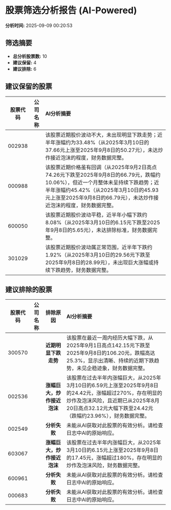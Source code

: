 # 股票筛选分析报告 (AI-Powered)

**分析时间:** 2025-09-09 00:20:53

## 筛选摘要

- **总分析股票数:** 10
- **建议保留:** 4
- **建议排除:** 6

## 建议保留的股票

| 股票代码 | 公司名称 | AI分析摘要 |
|:---:|:---:|:---|
| 002938 |  | 该股票近期股价波动不大，未出现明显下跌走势；近半年涨幅约为33.48%（从2025年3月10日的37.66元上涨至2025年9月8日的50.27元），未达炒作接近泡沫的程度，财务数据完整。 |
| 000988 |  | 该股票近期价格虽有回调（从2025年9月2日高点74.26元下跌至2025年9月8日的66.79元，跌幅约10.06%），但近一个月整体未呈持续下跌趋势；近半年涨幅约45.42%（从2025年3月10日的45.93元上涨至2025年9月8日的66.79元），未达炒作接近泡沫的程度，财务数据完整。 |
| 600050 |  | 该股票近期股价波动平稳，近半年小幅下跌约8.08%（从2025年3月10日的6.15元下跌至2025年9月8日的5.65元），未达排除标准，财务数据完整。 |
| 301029 |  | 该股票近期股价波动属正常范围，近半年下跌约1.92%（从2025年3月10日的29.56元下跌至2025年9月8日的28.99元），未出现巨大涨幅或持续下跌趋势，财务数据完整。 |

## 建议排除的股票

| 股票代码 | 公司名称 | 排除原因 | AI分析摘要 |
|:---:|:---:|:---:|:---|
| 300570 |  | **近期明显下跌走势** | 该股票在最近一周内经历大幅下跌，从2025年9月1日高点142.15元下跌至2025年9月8日的106.20元，跌幅高达25.3%，显示出清晰、持续的近期下跌趋势，未见企稳迹象，财务数据完整。 |
| 002536 |  | **涨幅巨大，炒作接近泡沫** | 该股票在过去半年内涨幅巨大，从2025年3月10日的6.59元上涨至2025年9月8日的24.42元，涨幅超过270%，存在明显的炒作及泡沫风险，且近期已从2025年8月20日高点32.12元大幅下跌至24.42元（跌幅约23.96%），财务数据完整。 |
| 002549 |  | **分析失败** | 未能从AI获取对此股票的有效分析。请检查日志中AI的原始响应。 |
| 603067 |  | **涨幅巨大，炒作接近泡沫** | 该股票在过去半年内涨幅巨大，从2025年3月10日的6.15元上涨至2025年9月8日的17.45元，涨幅超过180%，存在明显的炒作及泡沫风险，财务数据完整。 |
| 600961 |  | **分析失败** | 未能从AI获取对此股票的有效分析。请检查日志中AI的原始响应。 |
| 000683 |  | **分析失败** | 未能从AI获取对此股票的有效分析。请检查日志中AI的原始响应。 |
